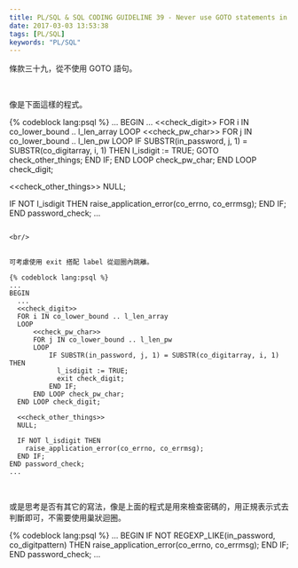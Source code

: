 ```yaml
---
title: PL/SQL & SQL CODING GUIDELINE 39 - Never use GOTO statements in your code
date: 2017-03-03 13:53:38
tags: [PL/SQL]
keywords: "PL/SQL"
---
```


條款三十九，從不使用 GOTO 語句。  

<!-- More -->

<br/>


像是下面這樣的程式。  

{% codeblock lang:psql %}
...
BEGIN
  ...
  <<check_digit>>
  FOR i IN co_lower_bound .. l_len_array
  LOOP
      <<check_pw_char>>
      FOR j IN co_lower_bound .. l_len_pw
      LOOP
          IF SUBSTR(in_password, j, 1) = SUBSTR(co_digitarray, i, 1) THEN
            l_isdigit := TRUE;
            GOTO check_other_things;
          END IF;
      END LOOP check_pw_char;
  END LOOP check_digit;

  <<check_other_things>>
  NULL;

  IF NOT l_isdigit THEN
    raise_application_error(co_errno, co_errmsg);
  END IF;
END password_check;
...
```

<br/>


可考慮使用 exit 搭配 label 從迴圈內跳離。  

{% codeblock lang:psql %}
...
BEGIN
  ...
  <<check_digit>>
  FOR i IN co_lower_bound .. l_len_array
  LOOP
      <<check_pw_char>>
      FOR j IN co_lower_bound .. l_len_pw
      LOOP
          IF SUBSTR(in_password, j, 1) = SUBSTR(co_digitarray, i, 1) THEN
            l_isdigit := TRUE;
            exit check_digit;
          END IF;
      END LOOP check_pw_char;
  END LOOP check_digit;

  <<check_other_things>>
  NULL;

  IF NOT l_isdigit THEN
    raise_application_error(co_errno, co_errmsg);
  END IF;
END password_check;
...
```

<br/>


或是思考是否有其它的寫法，像是上面的程式是用來檢查密碼的，用正規表示式去判斷即可，不需要使用巢狀迴圈。  

{% codeblock lang:psql %}
...
BEGIN
  IF NOT REGEXP_LIKE(in_password, co_digitpattern)
  THEN
    raise_application_error(co_errno, co_errmsg);
  END IF;
END password_check;
...
```